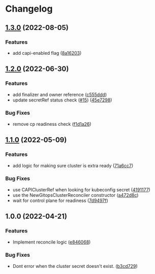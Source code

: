 # Changelog

## [1.3.0](https://github.com/weaveworks/cluster-controller/compare/v1.2.0...v1.3.0) (2022-08-05)


### Features

* add capi-enabled flag ([8a16203](https://github.com/weaveworks/cluster-controller/commit/8a16203d67591365b499ba2225eaac761e80a32a))

## [1.2.0](https://github.com/weaveworks/cluster-controller/compare/v1.1.0...v1.2.0) (2022-06-30)


### Features

* add finalizer and owner reference ([c555ddd](https://github.com/weaveworks/cluster-controller/commit/c555ddd1d8843fda0f43c3cfaf7a4d3010508c64))
* update secretRef status check ([#15](https://github.com/weaveworks/cluster-controller/issues/15)) ([45e7298](https://github.com/weaveworks/cluster-controller/commit/45e7298d0628ef59c6533d114d204590b32d6722))


### Bug Fixes

* remove cp readiness check ([f1d1a26](https://github.com/weaveworks/cluster-controller/commit/f1d1a26c3a5b006e2d668169105039776c69d30e))

## [1.1.0](https://github.com/weaveworks/cluster-controller/compare/v1.0.0...v1.1.0) (2022-05-09)


### Features

* add logic for making sure cluster is extra ready ([71a6cc7](https://github.com/weaveworks/cluster-controller/commit/71a6cc728bb9c41deef48528d98790ca82aaa75f))


### Bug Fixes

* use CAPIClusterRef when looking for kubeconfig secret ([4191177](https://github.com/weaveworks/cluster-controller/commit/4191177a12f6139e3eab3566b02e8be916adafea))
* use the NewGitopsClusterReconciler constructor ([a472d8c](https://github.com/weaveworks/cluster-controller/commit/a472d8c3d047691180d7fb6fc4710e3c79ec48e9))
* wait for control plane for readiness ([7d9497f](https://github.com/weaveworks/cluster-controller/commit/7d9497f4eea5714bd3b8b207559d179a4e4598a2))

## 1.0.0 (2022-04-21)


### Features

* Implement reconcile logic ([e846068](https://github.com/weaveworks/cluster-controller/commit/e846068db9ddd1132e635a78f5aa067a5cca90e7))


### Bug Fixes

* Dont error when the cluster secret doesn't exist. ([b3cd729](https://github.com/weaveworks/cluster-controller/commit/b3cd7294b42152eff69598ea305ec941d5e6737b))
